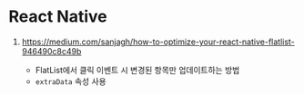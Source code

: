 # React Native

1. https://medium.com/sanjagh/how-to-optimize-your-react-native-flatlist-946490c8c49b

   - FlatList에서 클릭 이벤트 시 변경된 항목만 업데이트하는 방법
   - `extraData` 속성 사용

